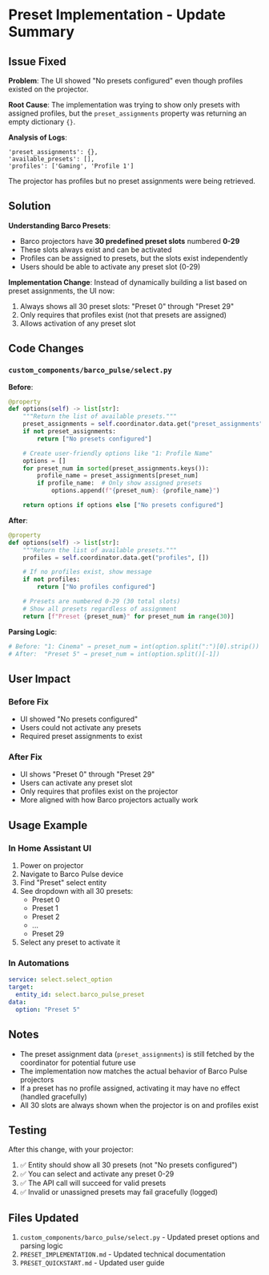 # Preset Implementation - Update Summary

## Issue Fixed

**Problem**: The UI showed "No presets configured" even though profiles existed on the projector.

**Root Cause**: The implementation was trying to show only presets with assigned profiles, but the `preset_assignments` property was returning an empty dictionary `{}`.

**Analysis of Logs**:
```
'preset_assignments': {},
'available_presets': [],
'profiles': ['Gaming', 'Profile 1']
```

The projector has profiles but no preset assignments were being retrieved.

## Solution

**Understanding Barco Presets**:
- Barco projectors have **30 predefined preset slots** numbered **0-29**
- These slots always exist and can be activated
- Profiles can be assigned to presets, but the slots exist independently
- Users should be able to activate any preset slot (0-29)

**Implementation Change**:
Instead of dynamically building a list based on preset assignments, the UI now:
1. Always shows all 30 preset slots: "Preset 0" through "Preset 29"
2. Only requires that profiles exist (not that presets are assigned)
3. Allows activation of any preset slot

## Code Changes

### `custom_components/barco_pulse/select.py`

**Before**:
```python
@property
def options(self) -> list[str]:
    """Return the list of available presets."""
    preset_assignments = self.coordinator.data.get("preset_assignments", {})
    if not preset_assignments:
        return ["No presets configured"]

    # Create user-friendly options like "1: Profile Name"
    options = []
    for preset_num in sorted(preset_assignments.keys()):
        profile_name = preset_assignments[preset_num]
        if profile_name:  # Only show assigned presets
            options.append(f"{preset_num}: {profile_name}")

    return options if options else ["No presets configured"]
```

**After**:
```python
@property
def options(self) -> list[str]:
    """Return the list of available presets."""
    profiles = self.coordinator.data.get("profiles", [])

    # If no profiles exist, show message
    if not profiles:
        return ["No profiles configured"]

    # Presets are numbered 0-29 (30 total slots)
    # Show all presets regardless of assignment
    return [f"Preset {preset_num}" for preset_num in range(30)]
```

**Parsing Logic**:
```python
# Before: "1: Cinema" → preset_num = int(option.split(":")[0].strip())
# After:  "Preset 5" → preset_num = int(option.split()[-1])
```

## User Impact

### Before Fix
- UI showed "No presets configured"
- Users could not activate any presets
- Required preset assignments to exist

### After Fix
- UI shows "Preset 0" through "Preset 29"
- Users can activate any preset slot
- Only requires that profiles exist on the projector
- More aligned with how Barco projectors actually work

## Usage Example

### In Home Assistant UI
1. Power on projector
2. Navigate to Barco Pulse device
3. Find "Preset" select entity
4. See dropdown with all 30 presets:
   - Preset 0
   - Preset 1
   - Preset 2
   - ...
   - Preset 29
5. Select any preset to activate it

### In Automations
```yaml
service: select.select_option
target:
  entity_id: select.barco_pulse_preset
data:
  option: "Preset 5"
```

## Notes

- The preset assignment data (`preset_assignments`) is still fetched by the coordinator for potential future use
- The implementation now matches the actual behavior of Barco Pulse projectors
- If a preset has no profile assigned, activating it may have no effect (handled gracefully)
- All 30 slots are always shown when the projector is on and profiles exist

## Testing

After this change, with your projector:
1. ✅ Entity should show all 30 presets (not "No presets configured")
2. ✅ You can select and activate any preset 0-29
3. ✅ The API call will succeed for valid presets
4. ✅ Invalid or unassigned presets may fail gracefully (logged)

## Files Updated

1. `custom_components/barco_pulse/select.py` - Updated preset options and parsing logic
2. `PRESET_IMPLEMENTATION.md` - Updated technical documentation
3. `PRESET_QUICKSTART.md` - Updated user guide
